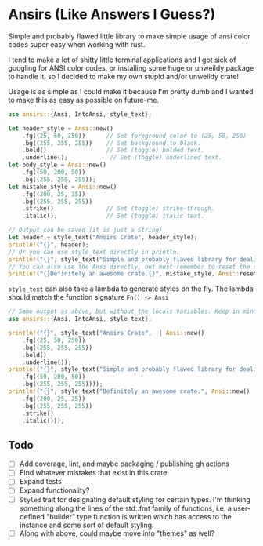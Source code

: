 # Ansirs (Like Answers I Guess?)
Simple and probably flawed little library to make simple usage of ansi color codes super easy when working with rust.

I tend to make a lot of shitty little terminal applications and I got sick of googling for ANSI color codes, or installing some huge or unweildy package to handle it, so I decided to make my own stupid and/or unweildy crate!

Usage is as simple as I could make it because I'm pretty dumb and I wanted to make this as easy as possible on future-me.

```rust
use ansirs::{Ansi, IntoAnsi, style_text};

let header_style = Ansi::new()
    .fg((25, 50, 250))      // Set foreground color to (25, 50, 250)
    .bg((255, 255, 255))    // Set background to black.
    .bold()                 // Set (toggle) bolded text.
    .underline();            // Set (toggle) underlined text.
let body_style = Ansi::new()
    .fg((50, 200, 50))
    .bg((255, 255, 255));
let mistake_style = Ansi::new()
    .fg((200, 25, 25))
    .bg((255, 255, 255))
    .strike()               // Set (toggle) strike-through.
    .italic();              // Set (toggle) italic text.

// Output can be saved (it is just a String)
let header = style_text("Ansirs Crate", header_style);
println!("{}", header);
// Or you can use style_text directly in println.
println!("{}", style_text("Simple and probably flawed library for dealing with ANSI color codes in rust!", body_style));
// You can also use the Ansi directly, but must remember to reset the style afterwards.
println!("{}Definitely an awesome crate.{}", mistake_style, Ansi::reset());
```

`style_text` can also take a lambda to generate styles on the fly. The lambda should match the function signature `Fn() -> Ansi`

```rust
// Same output as above, but without the locals variables. Keep in mind this makes reusing styles more difficult.
use ansirs::{Ansi, IntoAnsi, style_text};

println!("{}", style_text("Ansirs Crate", || Ansi::new()
    .fg((25, 50, 250))
    .bg((255, 255, 255))
    .bold()
    .underline());
println!("{}", style_text("Simple and probably flawed library for dealing with ANSI color codes in rust!", || Ansi::new()
    .fg((50, 200, 50))
    .bg((255, 255, 255))));
println!("{}", style_text("Definitely an awesome crate.", Ansi::new()
    .fg((200, 25, 25))
    .bg((255, 255, 255))
    .strike()
    .italic()));
```

## Todo
- [ ] Add coverage, lint, and maybe packaging / publishing gh actions
- [ ] Find whatever mistakes that exist in this crate.
- [ ] Expand tests
- [ ] Expand functionality?
- [ ] `Styled` trait for designating default styling for certain types. I'm thinking something along the lines of the std::fmt family of functions, i.e. a user-defined "builder" type function is written which has access to the instance and some sort of default styling.
- [ ] Along with above, could maybe move into "themes" as well?

<!--
 Copyright (c) 2022 Tony Barbitta
 
 This Source Code Form is subject to the terms of the Mozilla Public
 License, v. 2.0. If a copy of the MPL was not distributed with this
 file, You can obtain one at http://mozilla.org/MPL/2.0/.
-->
